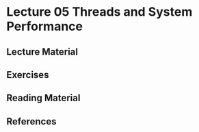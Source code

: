 # Lecture 05 Threads and System Performance

## Lecture Material

## Exercises

## Reading Material

## References
